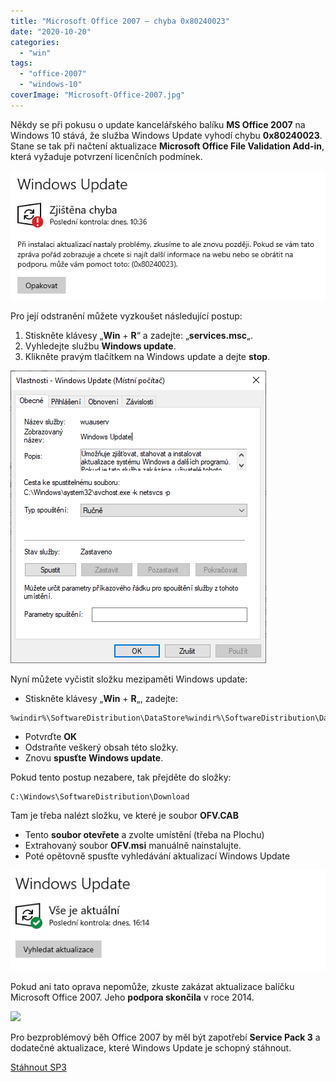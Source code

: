 ```yaml
---
title: "Microsoft Office 2007 – chyba 0x80240023"
date: "2020-10-20"
categories: 
  - "win"
tags: 
  - "office-2007"
  - "windows-10"
coverImage: "Microsoft-Office-2007.jpg"
---
```


Někdy se při pokusu o update kancelářského balíku **MS Office 2007** na Windows 10 stává, že služba Windows Update vyhodí chybu **0x80240023**. Stane se tak při načtení aktualizace **Microsoft Office File Validation Add-in**, která vyžaduje potvrzení licenčních podmínek.

![](images/wupdaterr.png)

Pro její odstranění můžete vyzkoušet následující postup:

1. Stiskněte klávesy „**Win** + **R**“ a zadejte: „**services.msc**„.
2. Vyhledejte službu **Windows update**.
3. Klikněte pravým tlačítkem na Windows update a dejte **stop**.

![](images/wusrv.png)

Nyní můžete vyčistit složku mezipaměti Windows update:

- Stiskněte klávesy „**Win** + **R**„, zadejte:

```
%windir%\SoftwareDistribution\DataStore%windir%\SoftwareDistribution\DataStore
```

- Potvrďte **OK**
- Odstraňte veškerý obsah této složky.
- Znovu **spusťte Windows update**.

Pokud tento postup nezabere, tak přejděte do složky:

```
C:\Windows\SoftwareDistribution\Download
```

Tam je třeba nalézt složku, ve které je soubor **OFV.CAB**

- Tento **soubor otevřete** a zvolte umístění (třeba na Plochu)
- Extrahovaný soubor **OFV.msi** manuálně nainstalujte.
- Poté opětovně spusťte vyhledávání aktualizací Windows Update

![](images/wupdateok.png)

Pokud ani tato oprava nepomůže, zkuste zakázat aktualizace balíčku Microsoft Office 2007. Jeho **podpora skončila** v roce 2014.

[![](images/wupdateost-1024x796.png)](http://old.maxxx.cz/wp-content/uploads/2020/10/wupdateost.png)

Pro bezproblémový běh Office 2007 by měl být zapotřebí **Service Pack 3** a dodatečné aktualizace, které Windows Update je schopný stáhnout.

[Stáhnout SP3](https://uloz.to/file/IRBMZZXM8fT9/office2007sp3-kb2526086-fullfile-cs-cz-exe)
